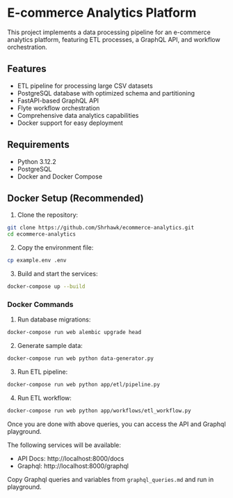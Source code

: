 # E-commerce Analytics Platform

This project implements a data processing pipeline for an e-commerce analytics platform, featuring ETL processes, a GraphQL API, and workflow orchestration.

## Features

- ETL pipeline for processing large CSV datasets
- PostgreSQL database with optimized schema and partitioning
- FastAPI-based GraphQL API
- Flyte workflow orchestration
- Comprehensive data analytics capabilities
- Docker support for easy deployment

## Requirements

- Python 3.12.2
- PostgreSQL
- Docker and Docker Compose

## Docker Setup (Recommended)

1. Clone the repository:
```bash
git clone https://github.com/Shrhawk/ecommerce-analytics.git
cd ecommerce-analytics
```

2. Copy the environment file:
```bash
cp example.env .env
```

3. Build and start the services:
```bash
docker-compose up --build
```

### Docker Commands

1. Run database migrations:
```bash
docker-compose run web alembic upgrade head
```

2. Generate sample data:
```bash
docker-compose run web python data-generator.py
```

3. Run ETL pipeline:
```bash
docker-compose run web python app/etl/pipeline.py
```

4. Run ETL workflow:
```bash
docker-compose run web python app/workflows/etl_workflow.py
```

Once you are done with above queries, you can access the API and Graphql playground.

The following services will be available:
- API Docs: http://localhost:8000/docs
- Graphql: http://localhost:8000/graphql

Copy Graphql queries and variables from `graphql_queries.md` and run in playground.
